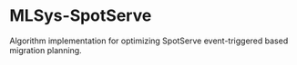 # MLSys-SpotServe
Algorithm implementation for optimizing SpotServe event-triggered based migration planning.